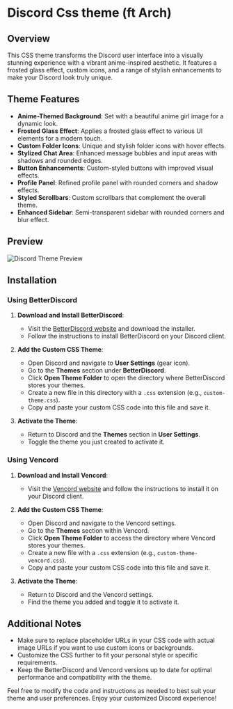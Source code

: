 # Discord Css theme (ft Arch)

## Overview

This CSS theme transforms the Discord user interface into a visually stunning experience with a vibrant anime-inspired aesthetic. It features a frosted glass effect, custom icons, and a range of stylish enhancements to make your Discord look truly unique.

## Theme Features

- **Anime-Themed Background**: Set with a beautiful anime girl image for a dynamic look.
- **Frosted Glass Effect**: Applies a frosted glass effect to various UI elements for a modern touch.
- **Custom Folder Icons**: Unique and stylish folder icons with hover effects.
- **Stylized Chat Area**: Enhanced message bubbles and input areas with shadows and rounded edges.
- **Button Enhancements**: Custom-styled buttons with improved visual effects.
- **Profile Panel**: Refined profile panel with rounded corners and shadow effects.
- **Styled Scrollbars**: Custom scrollbars that complement the overall theme.
- **Enhanced Sidebar**: Semi-transparent sidebar with rounded corners and blur effect.

## Preview

![Discord Theme Preview](https://media.discordapp.net/attachments/1213837998366396508/1274396450926624809/image.png?ex=66c219af&is=66c0c82f&hm=0393dc089611992d1ba8fd26f6a48be0dbfda4c83df4482211a62f1975ff5dc4&=&format=webp&quality=lossless&width=988&height=556)

## Installation

### Using BetterDiscord

1. **Download and Install BetterDiscord**:
   - Visit the [BetterDiscord website](https://betterdiscord.app/) and download the installer.
   - Follow the instructions to install BetterDiscord on your Discord client.

2. **Add the Custom CSS Theme**:
   - Open Discord and navigate to **User Settings** (gear icon).
   - Go to the **Themes** section under **BetterDiscord**.
   - Click **Open Theme Folder** to open the directory where BetterDiscord stores your themes.
   - Create a new file in this directory with a `.css` extension (e.g., `custom-theme.css`).
   - Copy and paste your custom CSS code into this file and save it.

3. **Activate the Theme**:
   - Return to Discord and the **Themes** section in **User Settings**.
   - Toggle the theme you just created to activate it.

### Using Vencord

1. **Download and Install Vencord**:
   - Visit the [Vencord website](https://vencord.com/) and follow the instructions to install it on your Discord client.

2. **Add the Custom CSS Theme**:
   - Open Discord and navigate to the Vencord settings.
   - Go to the **Themes** section within Vencord.
   - Click **Open Theme Folder** to access the directory where Vencord stores your themes.
   - Create a new file with a `.css` extension (e.g., `custom-theme-vencord.css`).
   - Copy and paste your custom CSS code into this file and save it.

3. **Activate the Theme**:
   - Return to Discord and the Vencord settings.
   - Find the theme you added and toggle it to activate it.

## Additional Notes

- Make sure to replace placeholder URLs in your CSS code with actual image URLs if you want to use custom icons or backgrounds.
- Customize the CSS further to fit your personal style or specific requirements.
- Keep the BetterDiscord and Vencord versions up to date for optimal performance and compatibility with the theme.

Feel free to modify the code and instructions as needed to best suit your theme and user preferences. Enjoy your customized Discord experience!
